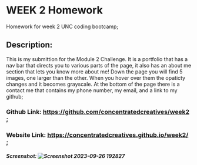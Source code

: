 # WEEK 2 Homework
Homework for week 2 UNC coding bootcamp;
## Description:
This is my submittion for the Module 2 Challenge. It is a portfolio that has a nav bar that directs you to various parts of the page, it also has an about me section that lets you know more about me! Down the page you will find 5 images, one larger than the other. When you hover over them the opaticty changes and it becomes grayscale. At the bottom of the page there is a contact me that contains my phone number, my email, and a link to my github;
### Github Link: https://github.com/concentratedcreatives/week2 ;
### Website Link: https://concentratedcreatives.github.io/week2/ ;
##### Screenshot: ![Screenshot 2023-09-26 192827](https://github.com/concentratedcreatives/week2/assets/96632846/3f456299-430a-45b2-91f6-f373963bd895)
